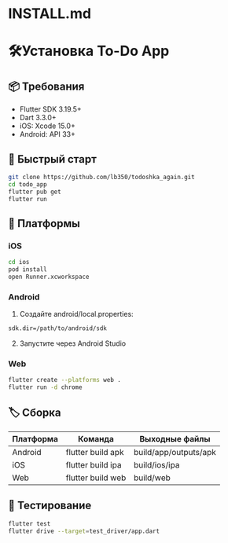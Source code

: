 # INSTALL.md


# 🛠Установка To-Do App

## 📦 Требования
- Flutter SDK 3.19.5+
- Dart 3.3.0+
- iOS: Xcode 15.0+
- Android: API 33+

## 🚀 Быстрый старт
```bash
git clone https://github.com/lb350/todoshka_again.git
cd todo_app
flutter pub get
flutter run
```

## 📱 Платформы
### iOS
```bash
cd ios
pod install
open Runner.xcworkspace
```
### Android
1. Создайте android/local.properties:
```bash
sdk.dir=/path/to/android/sdk
```
2. Запустите через Android Studio
### Web
```bash
flutter create --platforms web .
flutter run -d chrome
```

## 🏷 Сборка

|Платформа|Команда|Выходные файлы|
|---------|-------|--------------|
|Android|flutter build apk|build/app/outputs/apk|
|iOS|flutter build ipa|build/ios/ipa|
|Web|flutter build web|build/web|

## 🧪 Тестирование
```bash
flutter test
flutter drive --target=test_driver/app.dart
```


